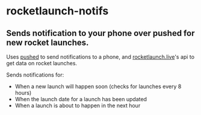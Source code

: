 # rocketlaunch-notifs
## Sends notification to your phone over pushed for new rocket launches.
Uses [pushed](https://pushed.co/) to send notifications to a phone, and [rocketlaunch.live](https://www.rocketlaunch.live/)'s api to get data on rocket launches.

 Sends notifications for:
 - When a new launch will happen soon (checks for launches every 8 hours)
 - When the launch date for a launch has been updated
 - When a launch is about to happen in the next hour
